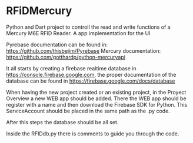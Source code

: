 # RFiDMercury
Python and Dart project to controll the read and write functions of a Mercury M6E RFID Reader. A app implementation for the UI

Pyrebase documentation can be found in: https://github.com/thisbejim/Pyrebase 
Mercury documentation: https://github.com/gotthardp/python-mercuryapi 

It all starts by creating a firebase realtime database in https://console.firebase.google.com, the proper documentation of the database can be found in https://firebase.google.com/docs/database

When having the new project created or an existing project, in the Proyect Overview a new WEB app should be added. There the WEB app should be register with a name and then download the Firebase SDK for Python. 
This ServiceAccount should be placed in the same path as the .py code. 

After this steps the database should be all set. 

Inside the RFIDdb.py there is comments to guide you through the code. 


